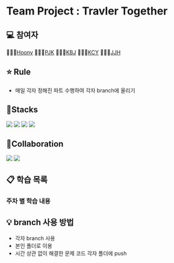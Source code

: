 # Team Project : Travler Together

## 💻 참여자
👩🏻‍💻[Hoony](https://github.com/Hoonyyyy) 
👨🏻‍💻[PJK](https://github.com/jongkwon5) 
👨🏻‍💻[KBJ](https://github.com/Jun048) 
👨🏻‍💻[KCY](https://github.com/kimchoyool)
👨🏻‍💻[JJH]()

## ⭐️ Rule
- 매일 각자 정해진 파트 수행하여 각자 branch에 올리기

## 🚀Stacks
<img src="https://img.shields.io/badge/HTML-E34F26?style=flat&logo=HTML5&logoColor=white"/> 
<img src="https://img.shields.io/badge/CSS3-1572B6?style=flat&logo=CSS3&logoColor=white"/>
<img src="https://img.shields.io/badge/JAVASCRIPT-7DF1E?style=flat&logo=Javascript&logoColor=white"/>
<img src="https://img.shields.io/badge/SPRING-6DB33F?style=flat&logo=SPRING&logoColor=white"/>


## 👥Collaboration
<img src="https://img.shields.io/badge/Notion-000000?style=flat&logo=NOTION&logoColor=white"/>
<img src="https://img.shields.io/badge/Github-181717?style=flat&logo=GITHUB&logoColor=white"/>

## 📋 학습 목록
### 주차 별 학습 내용



## 💡 branch 사용 방법
- 각자 branch 사용
- 본인 폴더로 이용 
- 시간 상관 없이 해결한 문제 코드 각자 폴더에 push







